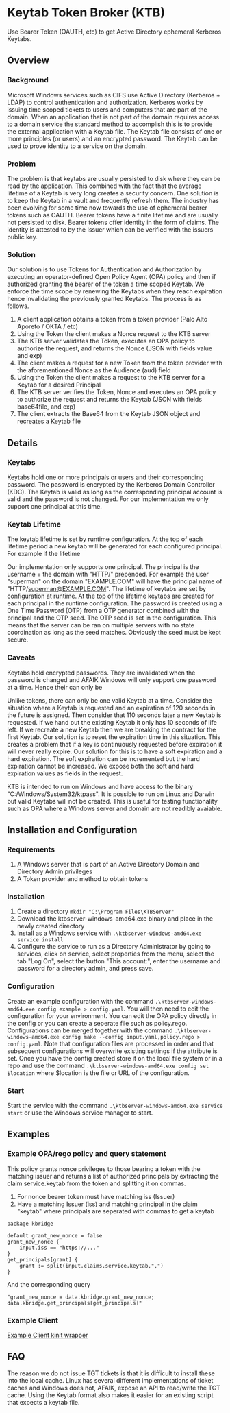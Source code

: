 # Keytab Token Broker (KTB)

Use Bearer Token (OAUTH, etc) to get Active Directory ephemeral Kerberos Keytabs.

## Overview

### Background

Microsoft Windows services such as CIFS use Active Directory (Kerberos + LDAP) to control authentication and authorization. Kerberos works by issuing time scoped tickets to users and computers that are part of the domain. When an application that is not part of the domain requires access to a domain service the standard method to accomplish this is to provide the external application with a Keytab file. The Keytab file consists of one or more principles (or users) and an encrypted password. The Keytab can be used to prove identity to a service on the domain.

### Problem

The problem is that keytabs are usually persisted to disk where they can be read by the application. This combined with the fact that the average lifetime of a Keytab is very long creates a security concern. One solution is to keep the Keytab in a vault and frequently refresh them. The industry has been evolving for some time now towards the use of ephemeral bearer tokens such as OAUTH. Bearer tokens have a finite lifetime and are usually not persisted to disk. Bearer tokens offer identity in the form of claims. The identity is attested to by the Issuer which can be verified with the issuers public key.

### Solution

Our solution is to use Tokens for Authentication and Authorization by executing an operator-defined Open Policy Agent (OPA) policy and then if authorized granting the bearer of the token a time scoped Keytab. We enforce the time scope by renewing the Keytabs when they reach expiration hence invalidating the previously granted Keytabs. The process is as follows.

1. A client application obtains a token from a token provider (Palo Alto Aporeto / OKTA / etc)
1. Using the Token the client makes a Nonce request to the KTB server
1. The KTB server validates the Token, executes an OPA policy to authorize the request, and returns the Nonce (JSON with fields value and exp)
1. The client makes a request for a new Token from the token provider with the aforementioned Nonce as the Audience (aud) field
1. Using the Token the client makes a request to the KTB server for a Keytab for a desired Principal
1. The KTB server verifies the Token, Nonce and executes an OPA policy to authorize the request and returns the Keytab (JSON with fields base64file, and exp)
1. The client extracts the Base64 from the Keytab JSON object and recreates a Keytab file

## Details

### Keytabs
Keytabs hold one or more principals or users and their corresponding password. The password is encrypted by the Kerberos Domain Controller (KDC). The Keytab is valid as long as the corresponding principal account is valid and the password is not changed. For our implementation we only support one principal at this time.

### Keytab Lifetime
The keytab lifetime is set by runtime configuration. At the top of each lifetime period a new keytab will be generated for each configured principal. For example if the lifetime 


Our implementation only supports one principal. The principal is the username + the domain with "HTTP/" prepended. For example the user "superman" on the domain "EXAMPLE.COM" will have the principal name of "HTTP/superman@EXAMPLE.COM". The lifetime of keytabs are set by configuration at runtime. At the top of the lifetime keytabs are created for each principal in the runtime configuration. The password is created using a One Time Password (OTP) from a OTP generator combined with the principal and the OTP seed. The OTP seed is set in the configuration. This means that the server can be ran on multiple servers with no state coordination as long as the seed matches. Obviously the seed must be kept secure.

### Caveats

Keytabs hold encrypted passwords. They are invalidated when the password is changed and AFAIK Windows will only support one password at a time. Hence their can only be 

Unlike tokens, there can only be one valid Keytab at a time. Consider the situation where a Keytab is requested and an expiration of 120 seconds in the future is assigned. Then consider that 110 seconds later a new Keytab is requested. If we hand out the existing Keytab it only has 10 seconds of life left. If we recreate a new Keytab then we are breaking the contract for the first Keytab. Our solution is to reset the expiration time in this situation. This creates a problem that if a key is continuously requested before expiration it will never really expire. Our solution for this is to have a soft expiration and a hard expiration. The soft expiration can be incremented but the hard expiration cannot be increased. We expose both the soft and hard expiration values as fields in the request.

KTB is intended to run on Windows and have access to the binary "C:/Windows/System32/ktpass". It is possible to run on Linux and Darwin but valid Keytabs will not be created. This is useful for testing functionality such as OPA where a Windows server and domain are not readibly avaiable.

## Installation and Configuration

### Requirements

1. A Windows server that is part of an Active Directory Domain and Directory Admin privileges
1. A Token provider and method to obtain tokens

### Installation

1. Create a directory `mkdir "C:\Program Files\KTBServer"`
1. Download the ktbserver-windows-amd64.exe binary and place in the newly created directory
1. Install as a Windows service with `.\ktbserver-windows-amd64.exe service install`
1. Configure the service to run as a Directory Administrator by going to services, click on service, select properties from the menu, select the tab "Log On", select the button "This account:", enter the username and password for a directory admin, and press save.

### Configuration

Create an example configuration with the command `.\ktbserver-windows-amd64.exe config example > config.yaml`. You will then need to edit the configuration for your environment. You can edit the OPA policy directly in the config or you can create a seperate file such as policy.rego. Configurations can be merged together with the command `.\ktbserver-windows-amd64.exe config make --config input.yaml,policy.rego > config.yaml`. Note that configuration files are processed in order and that subsequent configurations will overwrite existing settings if the attribute is set. Once you have the config created store it on the local file system or in a repo and use the command `.\ktbserver-windows-amd64.exe config set $location` where \$location is the file or URL of the configuration.

### Start

Start the service with the command `.\ktbserver-windows-amd64.exe service start` or use the Windows service manager to start.

## Examples

### Example OPA/rego policy and query statement
This policy grants nonce privileges to those bearing a token with the matching issuer and returns a list of authorized principals by extracting the claim service.keytab from the token and splitting it on commas.
1. For nonce bearer token must have matching iss (Issuer)
1. Have a matching Issuer (iss) and matching principal in the claim "keytab" where principals are seperated with commas to get a keytab

```
package kbridge

default grant_new_nonce = false
grant_new_nonce {
	input.iss == "https://..."
}
get_principals[grant] {
	grant := split(input.claims.service.keytab,",")
}
```

And the corresponding query

```
"grant_new_nonce = data.kbridge.grant_new_nonce; data.kbridge.get_principals[get_principals]"
```

### Example Client

[Example Client kinit wrapper](example/client/scripts/kinit_client.bash)

## FAQ

The reason we do not issue TGT tickets is that it is difficult to install these into the local cache. Linux has several different implementations of ticket caches and Windows does not, AFAIK, expose an API to read/write the TGT cache. Using the Keytab format also makes it easier for an existing script that expects a keytab file.

